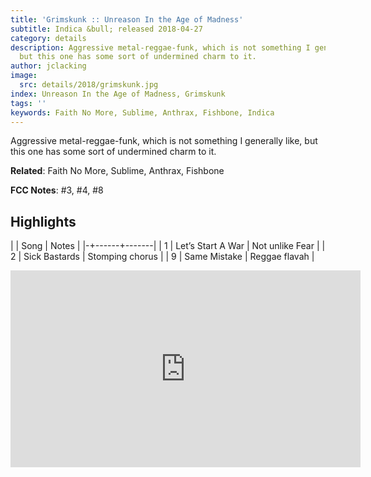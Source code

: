 ```yaml
---
title: 'Grimskunk :: Unreason In the Age of Madness'
subtitle: Indica &bull; released 2018-04-27
category: details
description: Aggressive metal-reggae-funk, which is not something I generally like,
  but this one has some sort of undermined charm to it.
author: jclacking
image:
  src: details/2018/grimskunk.jpg
index: Unreason In the Age of Madness, Grimskunk
tags: ''
keywords: Faith No More, Sublime, Anthrax, Fishbone, Indica
---
```

Aggressive metal-reggae-funk, which is not something I generally like, but this one has some sort of undermined charm to it.<!--more-->

**Related**: Faith No More, Sublime, Anthrax, Fishbone

**FCC Notes**: #3, #4, #8

## Highlights

| | Song | Notes |
|-+------+-------|
| 1 | Let’s Start A War | Not unlike Fear |
| 2 | Sick Bastards | Stomping chorus |
| 9 | Same Mistake | Reggae flavah |

<div class="tlo-detail-video"><iframe width="560" height="315" src="https://www.youtube.com/embed/I8iYTbp4idI" frameborder="0" allow="autoplay; encrypted-media" allowfullscreen></iframe></div>

